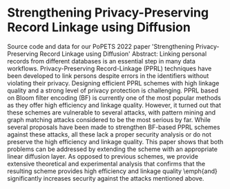 # Strengthening Privacy-Preserving Record Linkage using Diffusion
Source code and data for our PoPETS 2022 paper 'Strengthening Privacy-Preserving Record Linkage using Diffusion'
Abstract: Linking personal records from different databases is an essential step in many data workflows. 
Privacy-Preserving Record-Linkage (PPRL) techniques have been developed to link persons despite errors in the identifiers without violating their privacy.
Designing efficient PPRL schemes with high linkage quality and a strong level of privacy protection is challenging. PPRL based on  Bloom filter encoding (BF) is currently one of the most popular methods as they offer high efficiency and linkage quality. However,  it turned out that these schemes are vulnerable to several attacks, with pattern mining and graph matching attacks considered to be the most serious by far. While several proposals have been made to strengthen BF-based PPRL schemes against these attacks, all these lack a proper security analysis or do not preserve the high efficiency and linkage quality. This paper shows that both problems can be addressed by extending the scheme with an appropriate linear diffusion layer. As opposed to previous schemes, we provide extensive theoretical and experimental analysis that confirms that the resulting scheme provides high efficiency and linkage quality \emph{and} significantly increases security against the attacks mentioned above.
